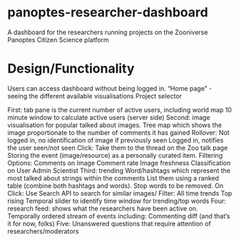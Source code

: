 # panoptes-researcher-dashboard
A dashboard for the researchers running projects on the Zooniverse Panoptes Citizen Science platform

# Design/Functionality 
Users can access dashboard without being logged in.
“Home page” - seeing the different available visualisations
Project selector

First: tab pane is the current number of active users, including world map
10 minute window to calculate active users (server side)
Second: image visualisation for popular talked about images. Tree map which shows the image proportionate to the number of comments it has gained
Rollover: 
Not logged in, no identification of image if previously seen
Logged in, notifies the user seen/not seen
Click:
Take them to the thread on the Zoo talk page
Storing the event (image/resource) as a personally curated item.
Filtering Options:
Comments on Image
Comment rate
Image freshness
Classification on User 
Admin
Scientist
Third: trending Word/hashtags which represent the most talked about strings within the comments
List them using a ranked table (combine both hashtags and words). Stop words to be removed.
On Click:
Use Search API to search for similar images/
Filter:
All time trends
Top rising
Temporal slider to identify time window for trending/top words
Four: research feed: shows what the researchers have been active on.
Temporally ordered stream of events including:
Commenting
diff
(and that’s it for now, folks)
Five: Unanswered questions that require attention of researchers/moderators
